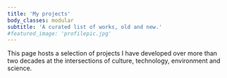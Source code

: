 ```yaml
---
title: 'My projects'
body_classes: modular
subtitle: 'A curated list of works, old and new.'
#featured_image: 'profilepic.jpg'
---
```



This page hosts a selection of projects I have developed over more than two decades at the intersections of culture, technology, environment and science.
